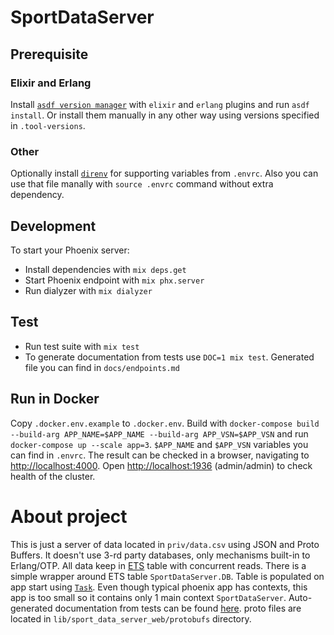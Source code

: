 # SportDataServer

## Prerequisite

### Elixir and Erlang
  Install [`asdf version manager`](https://github.com/asdf-vm/asdf) with `elixir` and `erlang` plugins
  and run `asdf install`. Or install them manually in any other way using versions specified in `.tool-versions`.

### Other
  Optionally install [`direnv`](https://direnv.net/) for supporting variables from `.envrc`.
  Also you can use that file manally with `source .envrc` command without extra dependency.

## Development
  To start your Phoenix server:
  * Install dependencies with `mix deps.get`
  * Start Phoenix endpoint with `mix phx.server`
  * Run dialyzer with `mix dialyzer`

## Test
  * Run test suite with `mix test`
  * To generate documentation from tests use `DOC=1 mix test`. Generated file you can find in `docs/endpoints.md`

## Run in Docker
  Copy `.docker.env.example` to `.docker.env`.
  Build with `docker-compose build --build-arg APP_NAME=$APP_NAME --build-arg APP_VSN=$APP_VSN`
  and run `docker-compose up --scale app=3`. `$APP_NAME` and `$APP_VSN` variables you can find in `.envrc`.
  The result can be checked in a browser, navigating to [http://localhost:4000](http://localhost:4000).
  Open [http://localhost:1936](http://localhost:1936) (admin/admin) to check health of the cluster.

# About project
  This is just a server of data located in `priv/data.csv` using JSON and Proto Buffers.
  It doesn't use 3-rd party databases, only mechanisms built-in to Erlang/OTP.
  All data keep in [ETS](http://erlang.org/doc/man/ets.html) table with concurrent reads.
  There is a simple wrapper around ETS table `SportDataServer.DB`. Table is populated on app start using [`Task`](https://hexdocs.pm/elixir/Task.html).
  Even though typical phoenix app has contexts, this app is too small so it contains only 1 main context `SportDataServer`.
  Auto-generated documentation from tests can be found [here](docs/endpoints.md).
  proto files are located in `lib/sport_data_server_web/protobufs` directory.
